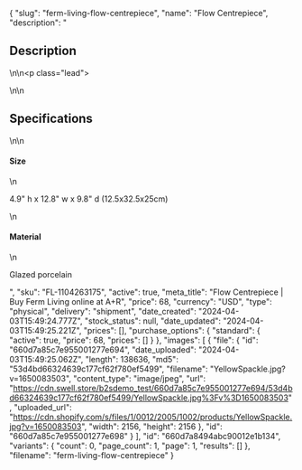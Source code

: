 {
  "slug": "ferm-living-flow-centrepiece",
  "name": "Flow Centrepiece",
  "description": "<h2>Description</h2>\n<!-- split -->\n<p class=\"lead\"> </p>\n<!-- split -->\n<h2>Specifications</h2>\n<!-- split -->\n<h4>Size</h4>\n<p>4.9\" h x 12.8\" w x 9.8\" d (12.5x32.5x25cm)</p>\n<h4>Material</h4>\n<p>Glazed porcelain</p>",
  "sku": "FL-1104263175",
  "active": true,
  "meta_title": "Flow Centrepiece | Buy Ferm Living online at A+R",
  "price": 68,
  "currency": "USD",
  "type": "physical",
  "delivery": "shipment",
  "date_created": "2024-04-03T15:49:24.777Z",
  "stock_status": null,
  "date_updated": "2024-04-03T15:49:25.221Z",
  "prices": [],
  "purchase_options": {
    "standard": {
      "active": true,
      "price": 68,
      "prices": []
    }
  },
  "images": [
    {
      "file": {
        "id": "660d7a85c7e955001277e694",
        "date_uploaded": "2024-04-03T15:49:25.062Z",
        "length": 138636,
        "md5": "53d4bd66324639c177cf62f780ef5499",
        "filename": "YellowSpackle.jpg?v=1650083503",
        "content_type": "image/jpeg",
        "url": "https://cdn.swell.store/b2sdemo_test/660d7a85c7e955001277e694/53d4bd66324639c177cf62f780ef5499/YellowSpackle.jpg%3Fv%3D1650083503",
        "uploaded_url": "https://cdn.shopify.com/s/files/1/0012/2005/1002/products/YellowSpackle.jpg?v=1650083503",
        "width": 2156,
        "height": 2156
      },
      "id": "660d7a85c7e955001277e698"
    }
  ],
  "id": "660d7a8494abc90012e1b134",
  "variants": {
    "count": 0,
    "page_count": 1,
    "page": 1,
    "results": []
  },
  "filename": "ferm-living-flow-centrepiece"
}